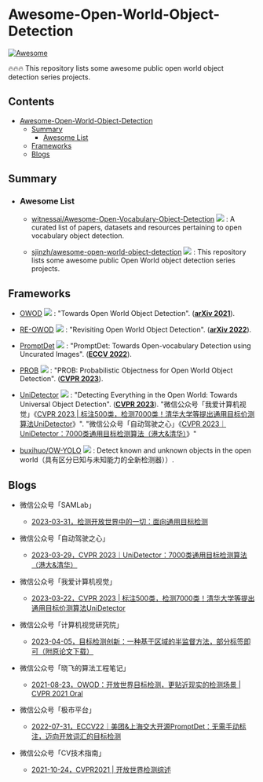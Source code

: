 # Awesome-Open-World-Object-Detection
[![Awesome](https://cdn.rawgit.com/sindresorhus/awesome/d7305f38d29fed78fa85652e3a63e154dd8e8829/media/badge.svg)](https://github.com/sindresorhus/awesome)

🔥🔥🔥 This repository lists some awesome public open world object detection series projects.

## Contents
- [Awesome-Open-World-Object-Detection](#awesome-open-world-object-detection)
  - [Summary](#summary)
    - [Awesome List](#awesome-list)
  - [Frameworks](#frameworks)
  - [Blogs](#blogs)
    

## Summary

  - ### Awesome List

    - [witnessai/Awesome-Open-Vocabulary-Object-Detection](https://github.com/witnessai/Awesome-Open-Vocabulary-Object-Detection) <img src="https://img.shields.io/github/stars/witnessai/Awesome-Open-Vocabulary-Object-Detection?style=social"/> : A curated list of papers, datasets and resources pertaining to open vocabulary object detection. 

    - [sjinzh/awesome-open-world-object-detection](https://github.com/sjinzh/awesome-open-world-object-detection) <img src="https://img.shields.io/github/stars/sjinzh/awesome-open-world-object-detection?style=social"/> : This repository lists some awesome public Open World object detection series projects. 



## Frameworks

  - [OWOD](https://github.com/JosephKJ/OWOD) <img src="https://img.shields.io/github/stars/JosephKJ/OWOD?style=social"/> : "Towards Open World Object Detection". (**[arXiv 2021](https://arxiv.org/abs/2103.02603)**).

  - [RE-OWOD](https://github.com/RE-OWOD/RE-OWOD) <img src="https://img.shields.io/github/stars/RE-OWOD/RE-OWOD?style=social"/> : "Revisiting Open World Object Detection". (**[arXiv 2022](https://arxiv.org/abs/2201.00471)**).

  - [PromptDet](https://github.com/fcjian/PromptDet) <img src="https://img.shields.io/github/stars/fcjian/PromptDet?style=social"/> : "PromptDet: Towards Open-vocabulary Detection using Uncurated Images". (**[ECCV 2022](https://link.springer.com/chapter/10.1007/978-3-031-20077-9_41)**).

  - [PROB](https://github.com/orrzohar/PROB) <img src="https://img.shields.io/github/stars/orrzohar/PROB?style=social"/> : "PROB: Probabilistic Objectness for Open World Object Detection". (**[CVPR 2023](https://arxiv.org/abs/2201.00471)**).

  - [UniDetector](https://github.com/zhenyuw16/UniDetector) <img src="https://img.shields.io/github/stars/zhenyuw16/UniDetector?style=social"/> : "Detecting Everything in the Open World: Towards Universal Object Detection". (**[CVPR 2023](https://arxiv.org/abs/2303.11749)**). "微信公众号「我爱计算机视觉」《[CVPR 2023 | 标注500类，检测7000类！清华大学等提出通用目标价测算法UniDetector](https://mp.weixin.qq.com/s/r7N8X_8riboCvafl9f1vDQ)》". "微信公众号「自动驾驶之心」《[CVPR 2023｜UniDetector：7000类通用目标检测算法（港大&清华）](https://mp.weixin.qq.com/s/iRe4RhSEm4Oe4DxKX5wu9w)》"

  - [buxihuo/OW-YOLO](https://github.com/buxihuo/OW-YOLO) <img src="https://img.shields.io/github/stars/buxihuo/OW-YOLO?style=social"/> : Detect known and unknown objects in the open world（具有区分已知与未知能力的全新检测器））.



## Blogs

  - 微信公众号「SAMLab」
    - [2023-03-31，检测开放世界中的一切：面向通用目标检测](https://mp.weixin.qq.com/s/iOb-_EKnqx02FbugD8bKtQ)

  - 微信公众号「自动驾驶之心」
    - [2023-03-29，CVPR 2023｜UniDetector：7000类通用目标检测算法（港大&清华）](https://mp.weixin.qq.com/s/iRe4RhSEm4Oe4DxKX5wu9w)

  - 微信公众号「我爱计算机视觉」
    - [2023-03-22，CVPR 2023 | 标注500类，检测7000类！清华大学等提出通用目标价测算法UniDetector](https://mp.weixin.qq.com/s/r7N8X_8riboCvafl9f1vDQ)

  - 微信公众号「计算机视觉研究院」
    - [2023-04-05，目标检测创新：一种基于区域的半监督方法，部分标签即可（附原论文下载）](https://mp.weixin.qq.com/s/IHYvIRcGk5J3Fx6FjV1SJw)

  - 微信公众号「晓飞的算法工程笔记」
    - [2021-08-23，OWOD：开放世界目标检测，更贴近现实的检测场景 | CVPR 2021 Oral](https://mp.weixin.qq.com/s/GxDZ_fZ-eFOXovaUzuUZPQ)

  - 微信公众号「极市平台」
    - [2022-07-31，ECCV22｜美团&上海交大开源PromptDet：无需手动标注，迈向开放词汇的目标检测](https://mp.weixin.qq.com/s/evKcisEFJ8_AS4HKBpOl2g)

  - 微信公众号「CV技术指南」
    - [2021-10-24，CVPR2021 | 开放世界检测综述](https://mp.weixin.qq.com/s/gFrdR39WkyESRVnYvszfIw)